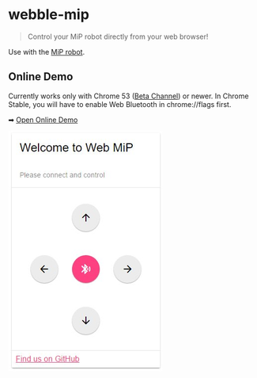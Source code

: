 # webble-mip

> Control your MiP robot directly from your web browser! 

Use with the [MiP robot](http://wowwee.com/mip).

## Online Demo

Currently works only with Chrome 53 ([Beta Channel]()) or newer. In Chrome Stable, you will have to enable Web Bluetooth in chrome://flags first.

➡ [Open Online Demo](https://urish.github.io/webble-mip)

![Web Bluetooth MiP in Action](screenshots/interface.jpg)
